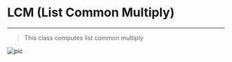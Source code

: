 # LCM (List Common Multiply)
___
> This class computes list common multiply

![pic](https://images2.imgbox.com/38/1f/LPG1p1By_o.png)
